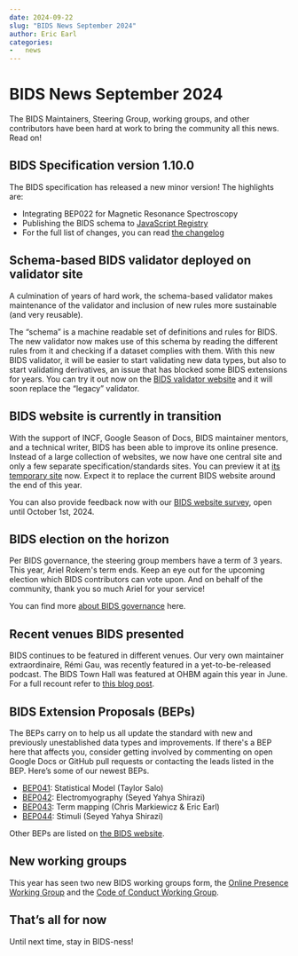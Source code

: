 ```yaml
---
date: 2024-09-22
slug: "BIDS News September 2024"
author: Eric Earl
categories:
-   news
---
```


# BIDS News September 2024

The BIDS Maintainers, Steering Group, working groups, and other contributors have been hard at work to bring the community all this news. Read on\!

<!-- more -->

## BIDS Specification version 1.10.0

The BIDS specification has released a new minor version\! The highlights are:

-   Integrating BEP022 for Magnetic Resonance Spectroscopy
-   Publishing the BIDS schema to [JavaScript Registry](https://jsr.io/@bids/schema)
-   For the full list of changes, you can read [the changelog](https://bids-specification.readthedocs.io/en/stable/CHANGES.html#v1100-2024-09-06)

## Schema-based BIDS validator deployed on validator site

A culmination of years of hard work, the schema-based validator makes maintenance of the validator and inclusion of new rules more sustainable (and very reusable).

The “schema” is a machine readable set of definitions and rules for BIDS.
The new validator now makes use of this schema by reading the different rules from it and checking if a dataset complies with them.
With this new BIDS validator, it will be easier to start validating new data types, but also to start validating derivatives, an issue that has blocked some BIDS extensions for years.
You can try it out now on the [BIDS validator website](https://bids-standard.github.io/bids-validator) and it will soon replace the “legacy” validator.

## BIDS website is currently in transition

With the support of INCF, Google Season of Docs, BIDS maintainer mentors, and a technical writer, BIDS has been able to improve its online presence.
Instead of a large collection of websites, we now have one central site and only a few separate specification/standards sites.
You can preview it at [its temporary site](https://bids-website.readthedocs.io/) now.
Expect it to replace the current BIDS website around the end of this year.

You can also provide feedback now with our [BIDS website survey](https://cryptpad.fr/form/#/2/form/view/f3b2wVPL5VK1HhvBNwtW3-4LXeEpJ9xMY+uOaoahyqQ/), open until October 1st, 2024\.

## BIDS election on the horizon

Per BIDS governance, the steering group members have a term of 3 years.
This year, Ariel Rokem's term ends. Keep an eye out for the upcoming election which BIDS contributors can vote upon. And on behalf of the community, thank you so much Ariel for your service\!

You can find more [about BIDS governance](https://bids.neuroimaging.io/collaboration/governance.html) here.

## Recent venues BIDS presented

BIDS continues to be featured in different venues. Our very own maintainer extraordinaire, Rémi Gau, was recently featured in a yet-to-be-released podcast. The BIDS Town Hall was featured at OHBM again this year in June. For a full recount refer to [this blog post](./town-hall-2024-debrief.md).

## BIDS Extension Proposals (BEPs)

The BEPs carry on to help us all update the standard with new and previously unestablished data types and improvements. If there's a BEP here that affects you, consider getting involved by commenting on open Google Docs or GitHub pull requests or contacting the leads listed in the BEP. Here’s some of our newest BEPs.

-   [BEP041](https://bids.neuroimaging.io/bep041): Statistical Model (Taylor Salo)
-   [BEP042](https://bids.neuroimaging.io/bep042): Electromyography (Seyed Yahya Shirazi)
-   [BEP043](https://bids.neuroimaging.io/bep043): Term mapping (Chris Markiewicz & Eric Earl)
-   [BEP044](https://bids.neuroimaging.io/bep044): Stimuli (Seyed Yahya Shirazi)

Other BEPs are listed on [the BIDS website](https://bids.neuroimaging.io/extensions/beps.html).

## New working groups

This year has seen two new BIDS working groups form, the [Online Presence Working Group](https://groups.google.com/g/bids-discussion/c/Wx-9wG4tGUs) and the [Code of Conduct Working Group](https://groups.google.com/g/bids-discussion/c/9SVP9r6Gz3Q).

## That’s all for now

Until next time, stay in BIDS-ness\!
